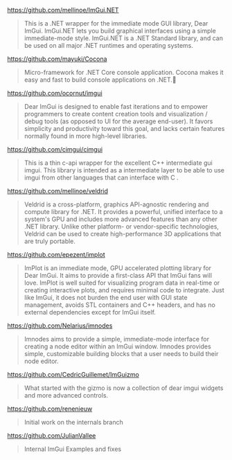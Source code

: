 https://github.com/mellinoe/ImGui.NET
> This is a .NET wrapper for the immediate mode GUI library, Dear ImGui. ImGui.NET lets you build graphical interfaces using a simple immediate-mode style. ImGui.NET is a .NET Standard library, and can be used on all major .NET runtimes and operating systems.

https://github.com/mayuki/Cocona
> Micro-framework for .NET Core console application. Cocona makes it easy and fast to build console applications on .NET.🚀

https://github.com/ocornut/imgui

> Dear ImGui is designed to enable fast iterations and to empower programmers to create content creation tools and visualization / debug tools (as opposed to UI for the average end-user). It favors simplicity and productivity toward this goal, and lacks certain features normally found in more high-level libraries.

https://github.com/cimgui/cimgui
> This is a thin c-api wrapper for the excellent C++ intermediate gui imgui. This library is intended as a intermediate layer to be able to use imgui from other languages that can interface with C .

https://github.com/mellinoe/veldrid
>Veldrid is a cross-platform, graphics API-agnostic rendering and compute library for .NET. It provides a powerful, unified interface to a system's GPU and includes more advanced features than any other .NET library. Unlike other platform- or vendor-specific technologies, Veldrid can be used to create high-performance 3D applications that are truly portable.

https://github.com/epezent/implot
>ImPlot is an immediate mode, GPU accelerated plotting library for Dear ImGui. It aims to provide a first-class API that ImGui fans will love. ImPlot is well suited for visualizing program data in real-time or creating interactive plots, and requires minimal code to integrate. Just like ImGui, it does not burden the end user with GUI state management, avoids STL containers and C++ headers, and has no external dependencies except for ImGui itself.

https://github.com/Nelarius/imnodes
>Imnodes aims to provide a simple, immediate-mode interface for creating a node editor within an ImGui window. Imnodes provides simple, customizable building blocks that a user needs to build their node editor.

https://github.com/CedricGuillemet/ImGuizmo
> What started with the gizmo is now a collection of dear imgui widgets and more advanced controls.

https://github.com/renenieuw
>Initial work on the internals branch

https://github.com/JulianVallee
> Internal ImGui Examples and fixes
